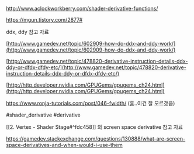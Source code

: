 http://www.aclockworkberry.com/shader-derivative-functions/

https://mgun.tistory.com/2877#

ddx, ddy 참고 자료

[http://www.gamedev.net/topic/602909-how-do-ddx-and-ddy-work/](http://www.gamedev.net/topic/602909-how-do-ddx-and-ddy-work/)

[http://www.gamedev.net/topic/478820-derivative-instruction-details-ddx-ddy-or-dfdx-dfdy-etc/](http://www.gamedev.net/topic/478820-derivative-instruction-details-ddx-ddy-or-dfdx-dfdy-etc/)

[http://http.developer.nvidia.com/GPUGems/gpugems_ch24.html](http://http.developer.nvidia.com/GPUGems/gpugems_ch24.html)

https://www.ronja-tutorials.com/post/046-fwidth/ (흠..이건 잘 모르갰음)

#shader_derivative #derivative

[[2. Vertex - Shader Stage#^fdc458]]
의 screen space derivative 참고 자료 

https://gamedev.stackexchange.com/questions/130888/what-are-screen-space-derivatives-and-when-would-i-use-them


